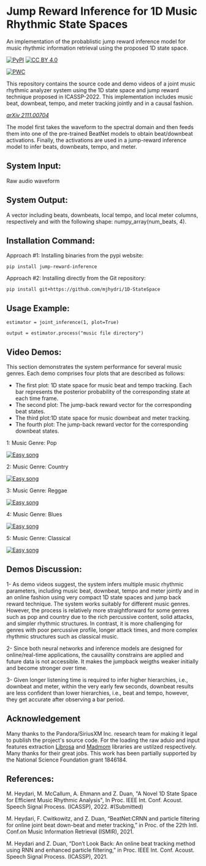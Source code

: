 # Jump Reward Inference for 1D Music Rhythmic State Spaces 

An implementation of the probablistic jump reward inference model for music rhythmic information retrieval using the proposed 1D state space. 

[![PyPI](https://img.shields.io/pypi/v/jump-reward-inference.svg)](https://pypi.org/project/jump-reward-inference/)
[![CC BY 4.0][cc-by-shield]][cc-by]

[cc-by]: http://creativecommons.org/licenses/by/4.0/
[cc-by-image]: https://i.creativecommons.org/l/by/4.0/88x31.png
[cc-by-shield]: https://img.shields.io/badge/License-CC%20BY%204.0-lightgrey.svg

[![PWC](https://img.shields.io/endpoint.svg?url=https://paperswithcode.com/badge/a-novel-1d-state-space-for-efficient-music/online-beat-tracking-on-gtzan)](https://paperswithcode.com/sota/online-beat-tracking-on-gtzan?p=a-novel-1d-state-space-for-efficient-music)

This repository contains the source code and demo videos of a joint music rhythmic analyzer system using the 1D state space and jump reward technique proposed in ICASSP-2022. This implementation includes music beat, downbeat, tempo, and meter tracking jointly and in a causal fashion. 

*[arXiv 2111.00704](https://arxiv.org/abs/2111.00704)*

The model first takes the waveform to the spectral domain and then feeds them into one of the pre-trained BeatNet models to obtain beat/downbeat activations.
Finally, the activations are used in a jump-reward inference model to infer beats, downbeats, tempo, and meter. 


System Input:
-------------
Raw audio waveform 

System Output:
--------------
A vector including beats, downbeats, local tempo, and local meter columns, respectively and with the following shape: numpy_array(num_beats, 4).

Installation Command:
---------------------
Approach #1: Installing binaries from the pypi website:
```
pip install jump-reward-inference
```

Approach #2: Installing directly from the Git repository:
```
pip install git+https://github.com/mjhydri/1D-StateSpace
```
Usage Example:
--------------
```
estimator = joint_inference(1, plot=True) 

output = estimator.process("music file directory")
```
Video Demos:
------------

This section demonstrates the system performance for several music genres. Each demo comprises four plots that are described as follows:  

* The first plot: 1D state space for music beat and tempo tracking. Each bar represents the posterior probability of the corresponding state at each time frame.
* The second plot: The jump-back reward vector for the corresponding beat states. 
* The third plot:1D state space for music downbeat and meter tracking.
* The fourth plot: The jump-back reward vector for the corresponding downbeat states. 


1: Music Genre: Pop
  
[![Easy song](https://img.youtube.com/vi/YXGzvLe6bSQ/0.jpg)](https://youtu.be/YXGzvLe6bSQ)
  


2: Music Genre: Country
  
[![Easy song](https://img.youtube.com/vi/-9Lwirn6YAI/0.jpg)](https://youtu.be/-9Lwirn6YAI)

  

3: Music Genre: Reggae
  
[![Easy song](https://img.youtube.com/vi/VnDBmXWemPI/0.jpg)](https://youtu.be/VnDBmXWemPI)



4: Music Genre: Blues
  
[![Easy song](https://img.youtube.com/vi/CcUe3P0Y9BM/0.jpg)](https://youtu.be/CcUe3P0Y9BM)
  


5: Music Genre: Classical
  
  [![Easy song](https://img.youtube.com/vi/fl2ErbGrbyo/0.jpg)](https://youtu.be/fl2ErbGrbyo)
  

Demos Discussion:
-----------------
1- As demo videos suggest, the system infers multiple music rhythmic parameters, including music beat, downbeat, tempo and meter jointly and in an online fashion using very compact 1D state spaces and jump back reward technique. The system works suitably for different music genres. However, the process is relatively more straightforward for some genres such as pop and country due to the rich percussive content, solid attacks, and simpler rhythmic structures. In contrast, it is more challenging for genres with poor percussive profile, longer attack times, and more complex rhythmic structures such as classical music. 

2- Since both neural networks and inference models are designed for online/real-time applications, the causalilty constrains are applied and future data is not accessible. It makes the jumpback weigths weaker initially and become stronger over time. 

3- Given longer listening time is required to infer higher hierarchies, i.e., downbeat and meter, within the very early few seconds, downbeat results are less confident than lower hierarchies, i.e., beat and tempo, however, they get accurate after observing a bar period.     

Acknowledgement
---------------
Many thanks to the Pandora/SiriusXM Inc. research team for making it legal to publish the project's source code. For the loading the raw aduio and input features extraction [Librosa](https://github.com/librosa/librosa) and [Madmom](https://github.com/CPJKU/madmom) libraries are ustilzed respectively. Many thanks for their great jobs. This work has been partially supported by the National Science Foundation grant 1846184.

References:
-----------
M. Heydari, M. McCallum, A. Ehmann and Z. Duan, "A Novel 1D State Space for Efficient Music Rhythmic Analysis", In Proc. IEEE Int. Conf. Acoust. Speech
Signal Process. (ICASSP), 2022. #(Submitted)

M.  Heydari,  F.  Cwitkowitz,  and  Z.  Duan,    “BeatNet:CRNN and particle filtering for online joint beat down-beat and meter tracking,” in Proc. of the 22th Intl. 
Conf.on Music Information Retrieval (ISMIR), 2021.

M. Heydari and Z. Duan, “Don’t Look Back: An online beat  tracking  method  using  RNN  and  enhanced  particle filtering,”  in Proc. IEEE Int. Conf. Acoust. Speech Signal Process. (ICASSP), 2021.
